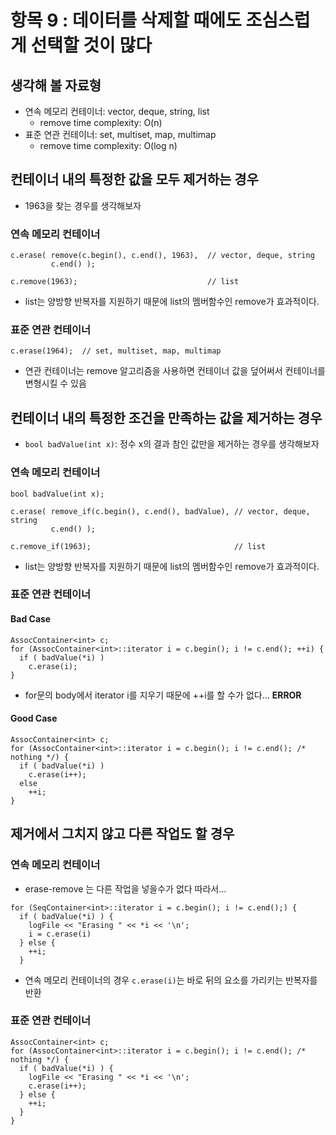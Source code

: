 # 항목 9 : 데이터를 삭제할 때에도 조심스럽게 선택할 것이 많다  

## 생각해 볼 자료형  
- 연속 메모리 컨테이너: vector, deque, string, list
  - remove time complexity: O(n)
- 표준 연관 컨테이너: set, multiset, map, multimap
  - remove time complexity: O(log n)


## 컨테이너 내의 특정한 값을 모두 제거하는 경우
- 1963을 찾는 경우를 생각해보자
### 연속 메모리 컨테이너
```
c.erase( remove(c.begin(), c.end(), 1963),  // vector, deque, string
         c.end() );

c.remove(1963);                             // list
```
- list는 양방향 반복자를 지원하기 때문에 list의 멤버함수인 remove가 효과적이다.
### 표준 연관 컨테이너
```
c.erase(1964);  // set, multiset, map, multimap
```
- 연관 컨테이너는 remove 알고리즘을 사용하면 컨테이너 값을 덮어써서 컨테이너를 변형시킬 수 있음


## 컨테이너 내의 특정한 조건을 만족하는 값을 제거하는 경우
- `bool badValue(int x)`: 정수 x의 결과 참인 값만을 제거하는 경우를 생각해보자
### 연속 메모리 컨테이너
```
bool badValue(int x);

c.erase( remove_if(c.begin(), c.end(), badValue), // vector, deque, string
         c.end() );
         
c.remove_if(1963);                                // list
```
- list는 양방향 반복자를 지원하기 때문에 list의 멤버함수인 remove가 효과적이다.
### 표준 연관 컨테이너
#### Bad Case
```
AssocContainer<int> c;
for (AssocContainer<int>::iterator i = c.begin(); i != c.end(); ++i) {
  if ( badValue(*i) )
    c.erase(i);
}
```
- for문의 body에서 iterator i를 지우기 때문에 ++i를 할 수가 없다... **ERROR**
#### Good Case
```
AssocContainer<int> c;
for (AssocContainer<int>::iterator i = c.begin(); i != c.end(); /* nothing */) {
  if ( badValue(*i) )
    c.erase(i++);
  else 
    ++i;
}
```


## 제거에서 그치지 않고 다른 작업도 할 경우
### 연속 메모리 컨테이너
- erase-remove 는 다른 작업을 넣을수가 없다 따라서...
```
for (SeqContainer<int>::iterator i = c.begin(); i != c.end();) {
  if ( badValue(*i) ) {
    logFile << "Erasing " << *i << '\n';
    i = c.erase(i)
  } else {
    ++i;
  }
```
- 연속 메모리 컨테이너의 경우 `c.erase(i)`는 바로 뒤의 요소를 가리키는 반복자를 반환
### 표준 연관 컨테이너
```
AssocContainer<int> c;
for (AssocContainer<int>::iterator i = c.begin(); i != c.end(); /* nothing */) {
  if ( badValue(*i) ) {
    logFile << "Erasing " << *i << '\n';
    c.erase(i++);
  } else {
    ++i;
  }
}
```
